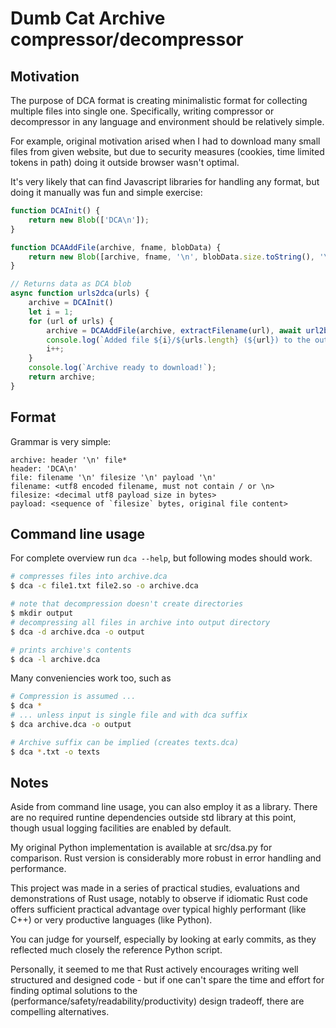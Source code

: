 # Dumb Cat Archive compressor/decompressor

## Motivation

The purpose of DCA format is creating minimalistic format for collecting multiple files into single one.
Specifically, writing compressor or decompressor in any language and environment should be relatively simple.

For example, original motivation arised when I had to download many small files from given website, but due
to security measures (cookies, time limited tokens in path) doing it outside browser wasn't optimal.

It's very likely that can find Javascript libraries for handling any format, but doing it manually was fun and simple exercise:
```js
function DCAInit() {
    return new Blob(['DCA\n']);
}

function DCAAddFile(archive, fname, blobData) {
    return new Blob([archive, fname, '\n', blobData.size.toString(), '\n', blobData, '\n']);
}

// Returns data as DCA blob
async function urls2dca(urls) {
    archive = DCAInit()
    let i = 1;
    for (url of urls) {
        archive = DCAAddFile(archive, extractFilename(url), await url2blob(url));
        console.log(`Added file ${i}/${urls.length} (${url}) to the output.`);
        i++;
    }
    console.log(`Archive ready to download!`);
    return archive;
}
```

## Format

Grammar is very simple:
```
archive: header '\n' file*
header: 'DCA\n'
file: filename '\n' filesize '\n' payload '\n'
filename: <utf8 encoded filename, must not contain / or \n>
filesize: <decimal utf8 payload size in bytes>
payload: <sequence of `filesize` bytes, original file content>
```

## Command line usage

For complete overview run `dca --help`, but following modes should work.

```sh
# compresses files into archive.dca
$ dca -c file1.txt file2.so -o archive.dca

# note that decompression doesn't create directories
$ mkdir output
# decompressing all files in archive into output directory
$ dca -d archive.dca -o output

# prints archive's contents
$ dca -l archive.dca
```

Many conveniencies work too, such as
```sh
# Compression is assumed ...
$ dca *
# ... unless input is single file and with dca suffix
$ dca archive.dca -o output

# Archive suffix can be implied (creates texts.dca)
$ dca *.txt -o texts
```

## Notes

Aside from command line usage, you can also employ it as a library. There are no required runtine dependencies outside std library at this point, though usual logging facilities are enabled by default.

My original Python implementation is available at src/dsa.py for comparison. Rust version is considerably more robust in error handling and performance.

This project was made in a series of practical studies, evaluations and demonstrations of Rust usage, notably to observe if idiomatic Rust code offers sufficient practical advantage over typical highly performant (like C++) or very productive languages (like Python).

You can judge for yourself, especially by looking at early commits, as they reflected much closely the reference Python script.

Personally, it seemed to me that Rust actively encourages writing well structured and designed code - but if one can't spare the time and effort for finding optimal solutions to the (performance/safety/readability/productivity) design tradeoff, there are compelling alternatives.
